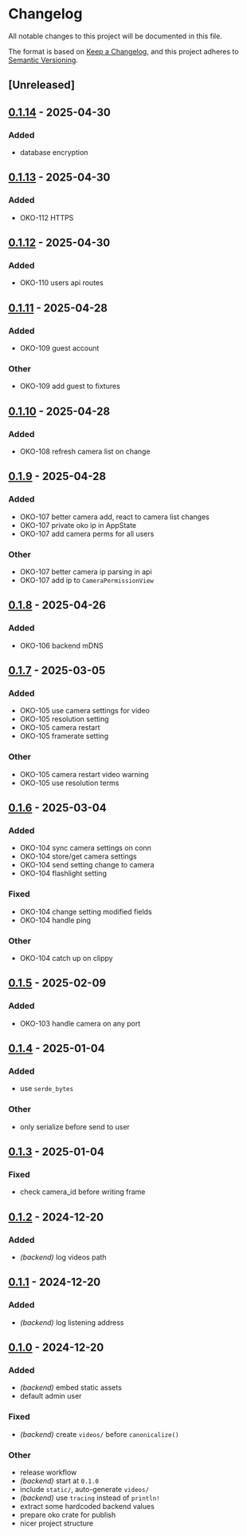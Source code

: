 # Changelog

All notable changes to this project will be documented in this file.

The format is based on [Keep a Changelog](https://keepachangelog.com/en/1.0.0/),
and this project adheres to [Semantic Versioning](https://semver.org/spec/v2.0.0.html).

## [Unreleased]

## [0.1.14](https://github.com/piotrpdev/oko/compare/oko-v0.1.13...oko-v0.1.14) - 2025-04-30

### Added

- database encryption

## [0.1.13](https://github.com/piotrpdev/oko/compare/oko-v0.1.12...oko-v0.1.13) - 2025-04-30

### Added

- OKO-112 HTTPS

## [0.1.12](https://github.com/piotrpdev/oko/compare/oko-v0.1.11...oko-v0.1.12) - 2025-04-30

### Added

- OKO-110 users api routes

## [0.1.11](https://github.com/piotrpdev/oko/compare/oko-v0.1.10...oko-v0.1.11) - 2025-04-28

### Added

- OKO-109 guest account

### Other

- OKO-109 add guest to fixtures

## [0.1.10](https://github.com/piotrpdev/oko/compare/oko-v0.1.9...oko-v0.1.10) - 2025-04-28

### Added

- OKO-108 refresh camera list on change

## [0.1.9](https://github.com/piotrpdev/oko/compare/oko-v0.1.8...oko-v0.1.9) - 2025-04-28

### Added

- OKO-107 better camera add, react to camera list changes
- OKO-107 private oko ip in AppState
- OKO-107 add camera perms for all users

### Other

- OKO-107 better camera ip parsing in api
- OKO-107 add ip to `CameraPermissionView`

## [0.1.8](https://github.com/piotrpdev/oko/compare/oko-v0.1.7...oko-v0.1.8) - 2025-04-26

### Added

- OKO-106 backend mDNS

## [0.1.7](https://github.com/piotrpdev/oko/compare/oko-v0.1.6...oko-v0.1.7) - 2025-03-05

### Added

- OKO-105 use camera settings for video
- OKO-105 resolution setting
- OKO-105 camera restart
- OKO-105 framerate setting

### Other

- OKO-105 camera restart video warning
- OKO-105 use resolution terms

## [0.1.6](https://github.com/piotrpdev/oko/compare/oko-v0.1.5...oko-v0.1.6) - 2025-03-04

### Added

- OKO-104 sync camera settings on conn
- OKO-104 store/get camera settings
- OKO-104 send setting change to camera
- OKO-104 flashlight setting

### Fixed

- OKO-104 change setting modified fields
- OKO-104 handle ping

### Other

- OKO-104 catch up on clippy

## [0.1.5](https://github.com/piotrpdev/oko/compare/oko-v0.1.4...oko-v0.1.5) - 2025-02-09

### Added

- OKO-103 handle camera on any port

## [0.1.4](https://github.com/piotrpdev/oko/compare/oko-v0.1.3...oko-v0.1.4) - 2025-01-04

### Added

- use `serde_bytes`

### Other

- only serialize before send to user

## [0.1.3](https://github.com/piotrpdev/oko/compare/oko-v0.1.2...oko-v0.1.3) - 2025-01-04

### Fixed

- check camera_id before writing frame

## [0.1.2](https://github.com/piotrpdev/oko/compare/oko-v0.1.1...oko-v0.1.2) - 2024-12-20

### Added

- *(backend)* log videos path

## [0.1.1](https://github.com/piotrpdev/oko/compare/oko-v0.1.0...oko-v0.1.1) - 2024-12-20

### Added

- *(backend)* log listening address

## [0.1.0](https://github.com/piotrpdev/oko/releases/tag/oko-v0.1.0) - 2024-12-20

### Added

- *(backend)* embed static assets
- default admin user

### Fixed

- *(backend)* create `videos/` before `canonicalize()`

### Other

- release workflow
- *(backend)* start at `0.1.0`
- include `static/`, auto-generate `videos/`
- *(backend)* use `tracing` instead of `println!`
- extract some hardcoded backend values
- prepare oko crate for publish
- nicer project structure
